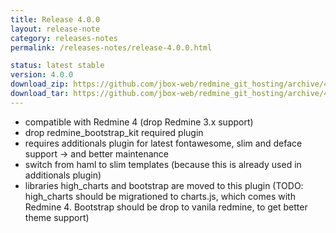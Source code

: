 ```yaml
---
title: Release 4.0.0
layout: release-note
category: releases-notes
permalink: /releases-notes/release-4.0.0.html

status: latest stable
version: 4.0.0
download_zip: https://github.com/jbox-web/redmine_git_hosting/archive/4.0.0.zip
download_tar: https://github.com/jbox-web/redmine_git_hosting/archive/4.0.0.tar.gz
---
```


* compatible with Redmine 4 (drop Redmine 3.x support)
* drop redmine_bootstrap_kit required plugin
* requires additionals plugin for latest fontawesome, slim and deface support -> and better maintenance
* switch from haml to slim templates (because this is already used in additionals plugin)
* libraries high_charts and bootstrap are moved to this plugin (TODO: high_charts should be migrationed to charts.js, which comes with Redmine 4. Bootstrap should be drop to vanila redmine, to get better theme support)
